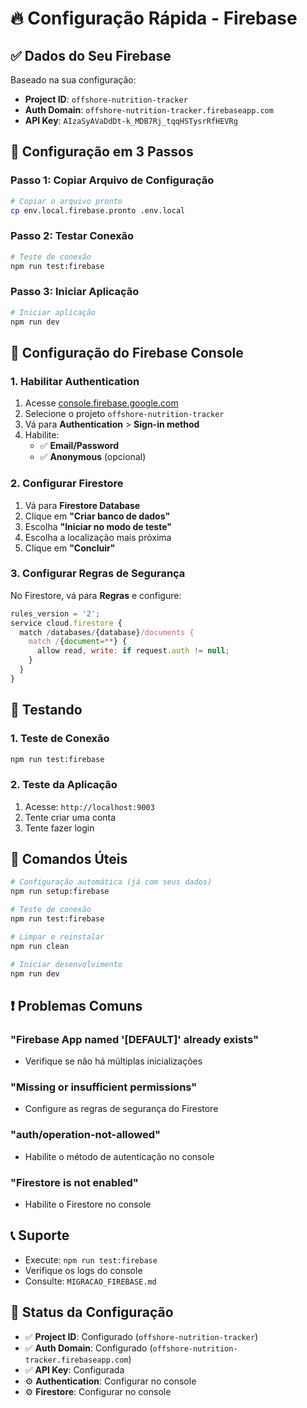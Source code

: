 # 🔥 Configuração Rápida - Firebase

## ✅ Dados do Seu Firebase

Baseado na sua configuração:

- **Project ID**: `offshore-nutrition-tracker`
- **Auth Domain**: `offshore-nutrition-tracker.firebaseapp.com`
- **API Key**: `AIzaSyAVaDdDt-k_MDB7Rj_tqqHSTysrRfHEVRg`

## 🚀 Configuração em 3 Passos

### Passo 1: Copiar Arquivo de Configuração

```bash
# Copiar o arquivo pronto
cp env.local.firebase.pronto .env.local
```

### Passo 2: Testar Conexão

```bash
# Teste de conexão
npm run test:firebase
```

### Passo 3: Iniciar Aplicação

```bash
# Iniciar aplicação
npm run dev
```

## 🔧 Configuração do Firebase Console

### 1. Habilitar Authentication

1. Acesse [console.firebase.google.com](https://console.firebase.google.com)
2. Selecione o projeto `offshore-nutrition-tracker`
3. Vá para **Authentication** > **Sign-in method**
4. Habilite:
   - ✅ **Email/Password**
   - ✅ **Anonymous** (opcional)

### 2. Configurar Firestore

1. Vá para **Firestore Database**
2. Clique em **"Criar banco de dados"**
3. Escolha **"Iniciar no modo de teste"**
4. Escolha a localização mais próxima
5. Clique em **"Concluir"**

### 3. Configurar Regras de Segurança

No Firestore, vá para **Regras** e configure:

```javascript
rules_version = '2';
service cloud.firestore {
  match /databases/{database}/documents {
    match /{document=**} {
      allow read, write: if request.auth != null;
    }
  }
}
```

## 🧪 Testando

### 1. Teste de Conexão
```bash
npm run test:firebase
```

### 2. Teste da Aplicação
1. Acesse: `http://localhost:9003`
2. Tente criar uma conta
3. Tente fazer login

## 🔧 Comandos Úteis

```bash
# Configuração automática (já com seus dados)
npm run setup:firebase

# Teste de conexão
npm run test:firebase

# Limpar e reinstalar
npm run clean

# Iniciar desenvolvimento
npm run dev
```

## ❗ Problemas Comuns

### "Firebase App named '[DEFAULT]' already exists"
- Verifique se não há múltiplas inicializações

### "Missing or insufficient permissions"
- Configure as regras de segurança do Firestore

### "auth/operation-not-allowed"
- Habilite o método de autenticação no console

### "Firestore is not enabled"
- Habilite o Firestore no console

## 📞 Suporte

- Execute: `npm run test:firebase`
- Verifique os logs do console
- Consulte: `MIGRACAO_FIREBASE.md`

## 🎯 Status da Configuração

- ✅ **Project ID**: Configurado (`offshore-nutrition-tracker`)
- ✅ **Auth Domain**: Configurado (`offshore-nutrition-tracker.firebaseapp.com`)
- ✅ **API Key**: Configurada
- ⚙️ **Authentication**: Configurar no console
- ⚙️ **Firestore**: Configurar no console 